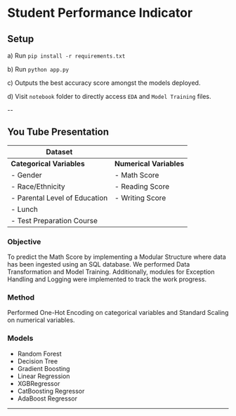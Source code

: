 # Student Performance Indicator

## Setup
a) Run `pip install -r requirements.txt`

b) Run `python app.py`

c) Outputs the best accuracy score amongst the models deployed.

d) Visit `notebook` folder to directly access `EDA` and `Model Training` files. 

--

## You Tube Presentation

| **Dataset**                 |                        |
|-----------------------------|------------------------|
| **Categorical Variables**   | **Numerical Variables**|
| - Gender                    | - Math Score           |
| - Race/Ethnicity            | - Reading Score        |
| - Parental Level of Education | - Writing Score      |
| - Lunch                     |                        |
| - Test Preparation Course   |                        |

### Objective
To predict the Math Score by implementing a Modular Structure where data has been ingested using an SQL database. We performed Data Transformation and Model Training. Additionally, modules for Exception Handling and Logging were implemented to track the work progress.

### Method
Performed One-Hot Encoding on categorical variables and Standard Scaling on numerical variables.

### Models
- Random Forest
- Decision Tree
- Gradient Boosting
- Linear Regression
- XGBRegressor
- CatBoosting Regressor
- AdaBoost Regressor

---
